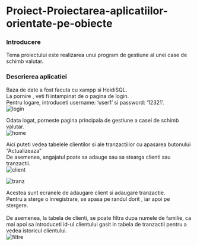 # Proiect-Proiectarea-aplicatiilor-orientate-pe-obiecte

### Introducere
Tema proiectului este realizarea unui program de gestiune al unei case de schimb valutar.

### Descrierea aplicatiei
Baza de date a fost facuta cu xampp si HeidiSQL.</br>
La pornire , veti fi intampinat de o pagina de login.</br>
Pentru logare, introduceti username: ‘user1’ si password: ‘12321’.</br>
![login](https://github.com/Gleymt/Proiect-Proiectarea-aplicatiilor-orientate-pe-obiecte/blob/images/images/paoo1.png?raw=true)

Odata logat, porneste pagina principala de gestiune a casei de schimb valutar.</br>
![home](https://github.com/Gleymt/Proiect-Proiectarea-aplicatiilor-orientate-pe-obiecte/blob/images/images/paoo2.png?raw=true)

Aici puteti vedea tabelele clientilor si ale tranzactiilor cu apasarea butonului “Actualizeaza”</br>
De asemenea, angajatul poate sa adauge sau sa stearga clienti sau tranzactii.</br>
![client](https://github.com/Gleymt/Proiect-Proiectarea-aplicatiilor-orientate-pe-obiecte/blob/images/images/paoo3.png?raw=true)

![tranz](https://github.com/Gleymt/Proiect-Proiectarea-aplicatiilor-orientate-pe-obiecte/blob/images/images/paoo4.png?raw=true)

Acestea sunt ecranele de adaugare client si adaugare tranzactie.</br>
Pentru a sterge o inregistrare, se apasa pe randul dorit , iar apoi pe stergere.</br></br>
De asemenea, la tabela de clienti, se poate filtra dupa numele de familie, ca mai apoi sa introduceti id-ul clientului gasit in tabela de tranzactii pentru a vedea istoricul clientului.</br>
![filtre](https://github.com/Gleymt/Proiect-Proiectarea-aplicatiilor-orientate-pe-obiecte/blob/images/images/paoo5.png?raw=true)

